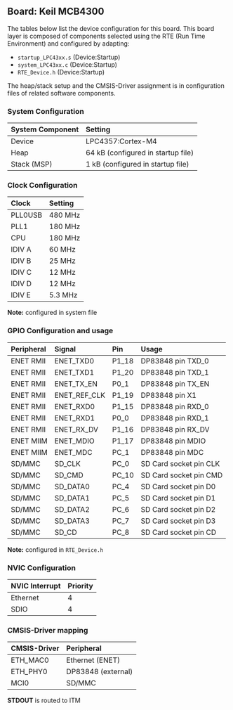 Board: Keil MCB4300
-------------------

The tables below list the device configuration for this board. This board layer is composed of components selected using the RTE (Run Time Environment) and configured by adapting:
- `startup_LPC43xx.s` (Device:Startup)
- `system_LPC43xx.c` (Device:Startup)
- `RTE_Device.h` (Device:Startup)

The heap/stack setup and the CMSIS-Driver assignment is in configuration files of related software components.

### System Configuration

| System Component        | Setting
|:------------------------|:----------------------------------------
| Device                  | LPC4357:Cortex-M4
| Heap                    | 64 kB (configured in startup file)
| Stack (MSP)             | 1 kB (configured in startup file)

### Clock Configuration

| Clock                   | Setting
|:------------------------|:----------------------------------------
| PLL0USB                 | 480 MHz
| PLL1                    | 180 MHz
| CPU                     | 180 MHz
| IDIV A                  |  60 MHz
| IDIV B                  |  25 MHz
| IDIV C                  |  12 MHz
| IDIV D                  |  12 MHz
| IDIV E                  | 5.3 MHz

**Note:** configured in system file

### GPIO Configuration and usage

| Peripheral              | Signal          | Pin   | Usage
|:------------------------|:----------------|:------|:-----
| ENET RMII               | ENET_TXD0       | P1_18 | DP83848 pin TXD_0
| ENET RMII               | ENET_TXD1       | P1_20 | DP83848 pin TXD_1
| ENET RMII               | ENET_TX_EN      | P0_1  | DP83848 pin TX_EN
| ENET RMII               | ENET_REF_CLK    | P1_19 | DP83848 pin X1
| ENET RMII               | ENET_RXD0       | P1_15 | DP83848 pin RXD_0
| ENET RMII               | ENET_RXD1       | P0_0  | DP83848 pin RXD_1
| ENET RMII               | ENET_RX_DV      | P1_16 | DP83848 pin RX_DV
| ENET MIIM               | ENET_MDIO       | P1_17 | DP83848 pin MDIO
| ENET MIIM               | ENET_MDC        | PC_1  | DP83848 pin MDC
| SD/MMC                  | SD_CLK          | PC_0  | SD Card socket pin CLK
| SD/MMC                  | SD_CMD          | PC_10 | SD Card socket pin CMD
| SD/MMC                  | SD_DATA0        | PC_4  | SD Card socket pin D0
| SD/MMC                  | SD_DATA1        | PC_5  | SD Card socket pin D1
| SD/MMC                  | SD_DATA2        | PC_6  | SD Card socket pin D2
| SD/MMC                  | SD_DATA3        | PC_7  | SD Card socket pin D3
| SD/MMC                  | SD_CD           | PC_8  | SD Card socket pin CD

**Note:** configured in `RTE_Device.h`

### NVIC Configuration

| NVIC Interrupt      | Priority
|:--------------------|:--------
| Ethernet            | 4
| SDIO                | 4

### CMSIS-Driver mapping

| CMSIS-Driver | Peripheral
|:-------------|:----------
| ETH_MAC0     | Ethernet (ENET)
| ETH_PHY0     | DP83848 (external)
| MCI0         | SD/MMC

**STDOUT** is routed to ITM
